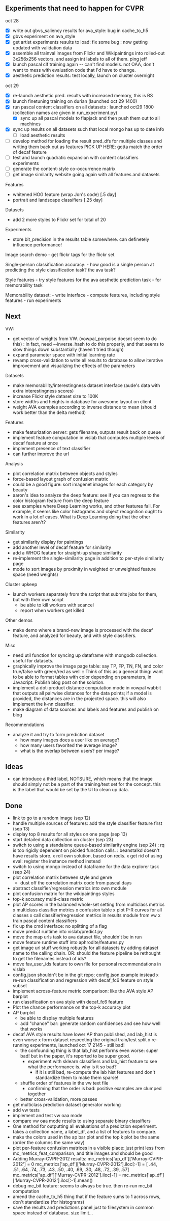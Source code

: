 ## Experiments that need to happen for CVPR

oct 28
- [x] write out gbvs_saliency results for ava_style: bug in cache_to_h5
- [x] gbvs experiment on ava_style
- [x] get artist experiments results to load: fix some bug
    : now getting updated with validation data
- [x] assemble all trainval images from Flickr and Wikipaintings into rolled-out 3x256x256 vectors, and assign int labels to all of them. ping jeff
- [x] launch pascal clf training again -- can't find models. not OAA, don't want to mess with evaluation code that I'd have to change.
- [x] aesthetic prediction results: test locally, launch on cluster overnight

oct 29
- [x] re-launch aesthetic pred. results with increased memory, this is BS
- [x] launch finetuning training on durian (launched oct 29 1400)
- [x] run pascal content classifiers on all datasets
    : launched oct29 1800 (collection names are given in run_experiment.py)
    - [x] sync up all pascal models to flapjack and then push them out to all machines
- [x] sync up results on all datasets such that local mongo has up to date info
    - [ ] load aesthetic results

- [ ] develop method for loading the result pred_dfs for multiple classes and writing them back out as features
    PICK UP HERE: gotta match the order of decaf feature
- [ ] test and launch quadratic expansion with content classifiers experiments
- [ ] generate the content-style co-occurrence matrix
- [ ] get image similarity website going again with all features and datasets

Features
- whitened HOG feature (wrap Jon's code) [.5 day]
- portrait and landscape classifiers [.25 day]

Datasets
- add 2 more styles to Flickr set for total of 20

Experiments
- store bit_precision in the results table somewhere. can definetely influence performance!

Image search demo
    - get flickr tags for the flickr set

Single-person classification accuracy:
    - how good is a single person at predicting the style classification task? the ava task?

Style features
    - try style features for the ava aesthetic prediction task
    - for memorability task

Memorability dataset:
    - write interface
    - compute features, including style features
    - run experiments

## Next

VW:
- get vector of weights from VW. (vowpal_porpoise doesnt seem to do this)
    : in fact, need --inverse_hash to do this properly, and that seems to slow things down substantially (haven't tried though)
- expand parameter space with initial learning rate
- revamp cross-validation to write all results to database to allow iterative improvement and visualizing the effects of the parameters

Datasets
- make memorability/interestingness dataset interface (aude's data with extra interestingness scores)
- increase Flickr style dataset size to 100K
- store widths and heights in database for awesome layout on client
- weight AVA examples according to inverse distance to mean (should work better than the delta method)

Features
- make featurization server: gets filename, outputs result back on queue
- implement feature computation in vislab that computes multiple levels of decaf feature at once
- implement presence of text classifier
- can further improve the url

Analysis
- plot correlation matrix between objects and styles
- force-based layout graph of confusion matrix
- could be a good figure: sort imagenet images for each category by beauty
- aaron's idea to analyze the deep feature: see if you can regress to the color histogram feature from the deep feature
-  see examples where Deep Learning works, and other features fail. For example, it seems like color histograms and object recognition ought to work in a lot of cases. What is Deep Learning doing that the other features aren't?

Similarity
- get similarity display for paintings
- add another level of decaf feature for similarity
- add a WHOG feature for straight-up shape similarity
- re-implement the single-similarity page in addition to per-style similarity page
- mode to sort images by proximity in weighted or unweighted feature space (need weights)

Cluster upkeep
- launch workers separately from the script that submits jobs for them, but with their own script
    - be able to kill workers with scancel
    - report when workers get killed

Other demos
- make demo where a brand-new image is processed with the decaf feature, and analyzed for beauty, and with style classifiers.

Misc
- need util function for syncing up dataframe with mongodb collection. useful for datasets.
- graphically improve the image page table: say TP, FP, TN, FN, and color true/false with green/red as well
    :: Think of this as a general thing: want to be able to format tables with color depending on parameters, in Javacript. Publish blog post on the solution.
- implement a dot-product distance computation mode in vowpal wabbit that outputs all pairwise distances for the data points; if a model is provided, the distances are in the projected space. this will also implement the k-nn classifier.
- make diagram of data sources and labels and features and publish on blog

Recommendations
- analyze it and try to form prediction dataset
    - how many images does a user like on average?
    - how many users favorited the average image?
    - what is the overlap between users? per image?

## Ideas

- can introduce a third label, NOTSURE, which means that the image should simply not be a part of the training/test set for the concept. this is the label that would be set by the UI to clean up data.

## Done

- link to go to a random image (sep 12)
- handle multiple sources of features: add the style classifier feature first (sep 13)
- display top 8 results for all styles on one page (sep 13)
- start detailed data collection on cluster (sep 23)
- switch to using a standalone queue-based similarity engine (sep 24)
    : rq is too rigidly dependent on pickled function calls.
    : beanstalkd doesn't have results store.
    x roll own solution, based on redis.
    x get rid of using eval: register the instance method instead
- switch to using mongo instead of dataframe for the data explorer task (sep 24)
- plot correlation matrix between style and genre
    - dust off the correlation matrix code from pascal days
- abstract classifier/regression metrics into own module
- plot confusion matrix for the wikipaintings styles
- top-k accuracy multi-class metric
- plot AP scores in the balanced whole-set setting from multiclass metrics
x multiclass classifier metrics
    x confusion table
    x plot P-R curves for all classes
x call classifier/regression metrics in results module from vw
x train pascal content classifiers
- fix up the cmd interface: no splitting of a flag
- move predict runtime into vislab/predict.py
- move the map urls task to ava dataset file, shouldn't be in run
- move feature runtime stuff into aphrodite/features.py
- get image url stuff working robustly for all datasets by adding dataset name to the calling chain. OR: should the feature pipeline be rethought to get the filenames instead of ids?
- move fav_user_ids feature to own file for personal recommendations in vislab
- config.json shouldn't be in the git repo; config.json.example instead
x re-run classification and regression with decaf_fc6 feature on style subset
- implement across-feature metric comparison: like the AVA style AP barplot
- run classification on ava style with decaf_fc6 feature
- Plot the chance performance on the top-k accuracy plot
- AP barplot
    - be able to display multiple features
    - add "chance" bar: generate random confidences and see how well that works
- decaf AVA style results have lower AP than published, and lab_hist is even worse
    x form dataset respecting the original train/test split
        x re-running experiments, launched oct 17 2145
             - still bad!
    - the confounding thing is that lab_hist performs even worse: super bad! but in the paper, it's reported to be super good.
        - experiment with sklearn classifiers and lab_hist feature to see what the performance is. why is it so bad?
            - if it is still bad, re-compute the lab hist features and don't standardize them to make them sparse!
    - shuffle order of features in the vw text file
        - confirming that the order is bad: positive examples are clumped together
    - better cross-validation, more passes
- get multiclass prediction dataset generator working
- add vw tests
- implement and test vw oaa mode
- compare vw oaa mode results to using separate binary classifiers
- One method for outputting all evaluations of a prediction experiment. takes a collection name, a label_df, and a list of features to compare.
- make the colors used in the ap bar plot and the top k plot be the same (order the columns the same way)
- plot per-feature confusion matrices in a visible place: just print less from mc_metrics_feat_comparison, and title images and should be good
- Adding Murray-CVPR-2012 results:
    mc_metrics['ap_df']['Murray-CVPR-2012'] = 0
    mc_metrics['ap_df']['Murray-CVPR-2012'].iloc[:-1] = [
        .44, .51, .64, .74, .73, .43, .50, .40, .69, .30, .48, .72, .39, .57]
    mc_metrics['ap_df']['Murray-CVPR-2012'].iloc[-1] = mc_metrics['ap_df']['Murray-CVPR-2012'].iloc[:-1].mean()
- debug mc_bit feature: seems to always be true. then re-run mc_bit computation
- amend the cache_to_h5 thing that if the feature sums to 1 across rows, don't standardize (for histograms)
- save the results and predictions panel just to filesystem in common space instead of database. size limit...
